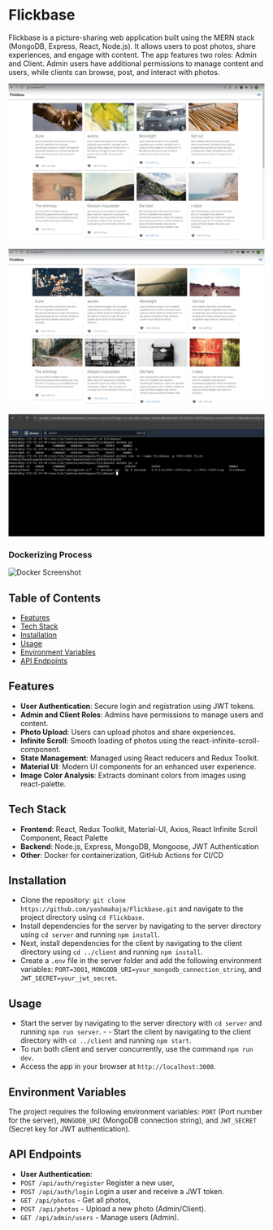 # Flickbase

Flickbase is a picture-sharing web application built using the MERN stack (MongoDB, Express, React, Node.js). It allows users to post photos, share experiences, and engage with content. The app features two roles: Admin and Client. Admin users have additional permissions to manage content and users, while clients can browse, post, and interact with photos.

![Flickbase Screenshot](client/assets/photo.png)

![Flickbase Screenshot](client/assets/photo2.png)

![Docker Screenshot](client/assets/docker.png)

### Dockerizing Process

![Docker Screenshot](client/assets/dockerize.gif)

## Table of Contents

- [Features](#features)
- [Tech Stack](#tech-stack)
- [Installation](#installation)
- [Usage](#usage)
- [Environment Variables](#environment-variables)
- [API Endpoints](#api-endpoints)


## Features

- **User Authentication**: Secure login and registration using JWT tokens.
- **Admin and Client Roles**: Admins have permissions to manage users and content.
- **Photo Upload**: Users can upload photos and share experiences.
- **Infinite Scroll**: Smooth loading of photos using the react-infinite-scroll-component.
- **State Management**: Managed using React reducers and Redux Toolkit.
- **Material UI**: Modern UI components for an enhanced user experience.
- **Image Color Analysis**: Extracts dominant colors from images using react-palette.

## Tech Stack

- **Frontend**: React, Redux Toolkit, Material-UI, Axios, React Infinite Scroll Component, React Palette
- **Backend**: Node.js, Express, MongoDB, Mongoose, JWT Authentication
- **Other**: Docker for containerization, GitHub Actions for CI/CD

## Installation

- Clone the repository: `git clone https://github.com/yashmahaja/Flickbase.git` and navigate to the        project directory using `cd Flickbase`. 
- Install dependencies for the server by navigating to the server directory using `cd server` and running `npm install`. 
- Next, install dependencies for the client by navigating to the client directory using `cd ../client` and running `npm install`. 
- Create a `.env` file in the server folder and add the following environment variables: `PORT=3001`, `MONGODB_URI=your_mongodb_connection_string`, and `JWT_SECRET=your_jwt_secret`.

## Usage

- Start the server by navigating to the server directory with `cd server` and running `npm run server`. - - Start the client by navigating to the client directory with `cd ../client` and running `npm start`. 
- To run both client and server concurrently, use the command `npm run dev`.
- Access the app in your browser at `http://localhost:3000`.

## Environment Variables

The project requires the following environment variables: `PORT` (Port number for the server), `MONGODB_URI` (MongoDB connection string), and `JWT_SECRET` (Secret key for JWT authentication).

## API Endpoints

- **User Authentication**: 
- `POST /api/auth/register` Register a new user, 
- `POST /api/auth/login` Login a user and receive a JWT token.
- `GET /api/photos` - Get all photos,
- `POST /api/photos` - Upload a new photo (Admin/Client).
- `GET /api/admin/users` - Manage users (Admin).

